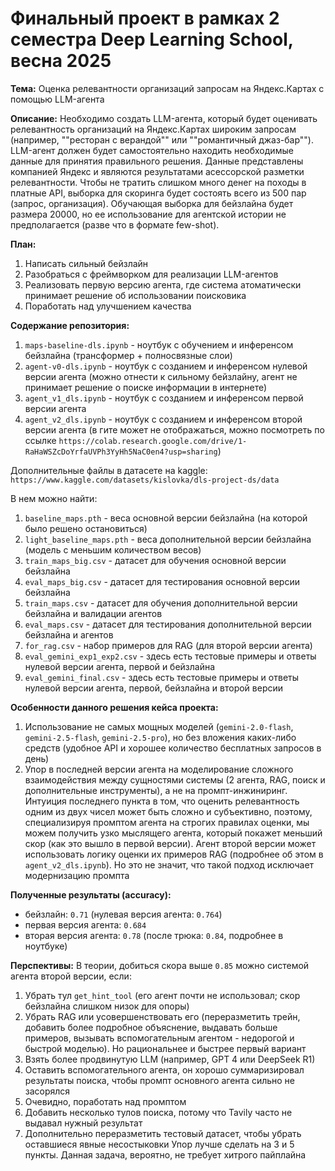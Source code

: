 # Финальный проект в рамках 2 семестра Deep Learning School, весна 2025

**Тема:**  Оценка релевантности организаций запросам на Яндекс.Картах с помощью LLM-агента

**Описание:** Необходимо создать LLM-агента, который будет оценивать релевантность организаций на Яндекс.Картах широким запросам (например, ""ресторан с верандой"" или ""романтичный джаз-бар""). LLM-агент должен будет самостоятельно находить необходимые данные для принятия правильного решения.
Данные представлены компанией Яндекс и являются результатами асессорской разметки релевантности. Чтобы не тратить слишком много денег на походы в платные API, выборка для скоринга будет состоять всего из 500 пар (запрос, организация). Обучающая выборка для бейзлайна будет размера 20000, но ее использование для агентской истории не предполагается (разве что в формате few-shot).

**План:**
1. Написать сильный бейзлайн
2. Разобраться с фреймворком для реализации LLM-агентов
3. Реализовать первую версию агента, где система атоматически принимает решение об использовании поисковика
4. Поработать над улучшением качества

**Содержание репозитория:**
1. `maps-baseline-dls.ipynb` - ноутбук с обучением и инференсом бейзлайна (трансформер + полносвязные слои)
2. `agent-v0-dls.ipynb` - ноутбук с созданием и инференсом нулевой версии агента (можно отнести к сильному бейзлайну, агент не принимает решение о поиске информации в интернете)
3. `agent_v1_dls.ipynb` - ноутбук с созданием и инференсом первой версии агента
4. `agent_v2_dls.ipynb` - ноутбук с созданием и инференсом второй версии агента (в гите может не отображаться, можно посмотреть по ссылке `https://colab.research.google.com/drive/1-RaHaWSZcDoYrfaUVPh3YyHh5NaC0en4?usp=sharing`)

Дополнительные файлы в датасете на kaggle: `https://www.kaggle.com/datasets/kislovka/dls-project-ds/data`

В нем можно найти:
1. `baseline_maps.pth` - веса основной версии бейзлайна (на которой было решено остановиться)
2. `light_baseline_maps.pth` - веса дополнительной версии бейзлайна (модель с меньшим количеством весов)
3. `train_maps_big.csv` - датасет для обучения основной версии бейзлайна
4. `eval_maps_big.csv` - датасет для тестирования основной версии бейзлайна
5. `train_maps.csv` - датасет для обучения дополнительной версии бейзлайна и валидации агентов
6. `eval_maps.csv` - датасет для тестирования дополнительной версии бейзлайна и агентов
7. `for_rag.csv` - набор примеров для RAG (для второй версии агента)
8. `eval_gemini_exp1_exp2.csv` - здесь есть тестовые примеры и ответы нулевой версии агента, первой и бейзлайна
9. `eval_gemini_final.csv` - здесь есть тестовые примеры и ответы нулевой версии агента, первой, бейзлайна и второй версии

**Особенности данного решения кейса проекта:** 
1. Использование не самых мощных моделей (`gemini-2.0-flash`, `gemini-2.5-flash`, `gemini-2.5-pro`), но без вложения каких-либо средств (удобное API и хорошее количество бесплатных запросов в день)
2. Упор в последней версии агента на моделирование сложного взаимодействия между сущностями системы (2 агента, RAG, поиск и дополнительные инструменты), а не на промпт-инжиниринг. Интуиция последнего пункта в том, что оценить релевантность одним из двух чисел может быть сложно и субъективно, поэтому, специализируя промптом агента на строгих правилах оценки, мы можем получить узко мыслящего агента, который покажет меньший скор (как это вышло в первой версии). Агент второй версии может использовать логику оценки их примеров RAG (подробнее об этом в `agent_v2_dls.ipynb`). Но это не значит, что такой подход исключает модернизацию промпта

**Полученные результаты (accuracy):**
- бейзлайн: `0.71` (нулевая версия агента: `0.764`)
- первая версия агента: `0.684`
- вторая версия агента: `0.78` (после трюка: `0.84`, подробнее в ноутбуке)

**Перспективы:**
В теории, добиться скора выше `0.85` можно системой агента второй версии, если:
1. Убрать тул `get_hint_tool` (его агент почти не использовал; скор бейзлайна слишком низок для опоры)
2. Убрать RAG или усовершенствовать его (переразметить трейн, добавить более подробное объяснение, выдавать больше примеров, вызывать вспомогательным агентом - недорогой и быстрой моделью). Но рациональнее и быстрее первый вариант
3. Взять более продвинутую LLM (например, GPT 4 или DeepSeek R1)
4. Оставить вспомогательного агента, он хорошо суммаризировал результаты поиска, чтобы промпт основного агента сильно не засорялся
5. Очевидно, поработать над промптом
6. Добавить несколько тулов поиска, потому что Tavily часто не выдавал нужный результат
7. Дополнительно переразметить тестовый датасет, чтобы убрать оставшиеся явные несостыковки
Упор лучше сделать на 3 и 5 пункты. Данная задача, вероятно, не требует хитрого пайплайна




 
